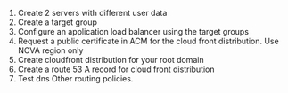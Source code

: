 1. Create 2 servers with different user data
 2. Create a target group
 3. Configure an application load balancer using the target groups
 4. Request a public certificate in ACM for the cloud front distribution. Use NOVA region only
 5. Create cloudfront distribution for your root domain
 6. Create a route 53 A record for cloud front distribution
 7. Test dns
Other routing policies.
